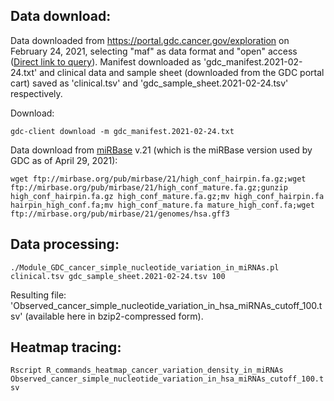 ## Data download: ##

Data downloaded from https://portal.gdc.cancer.gov/exploration on February 24, 2021, selecting "maf" as data format and "open" access ([Direct link to query](https://portal.gdc.cancer.gov/repository?filters=%7B%22op%22%3A%22and%22%2C%22content%22%3A%5B%7B%22op%22%3A%22in%22%2C%22content%22%3A%7B%22field%22%3A%22files.access%22%2C%22value%22%3A%5B%22open%22%5D%7D%7D%2C%7B%22op%22%3A%22in%22%2C%22content%22%3A%7B%22field%22%3A%22files.data_format%22%2C%22value%22%3A%5B%22maf%22%5D%7D%7D%5D%7D)). Manifest downloaded as 'gdc_manifest.2021-02-24.txt' and clinical data and sample sheet (downloaded from the GDC portal cart) saved as 'clinical.tsv' and 'gdc_sample_sheet.2021-02-24.tsv' respectively.

Download:

``gdc-client download -m gdc_manifest.2021-02-24.txt``

Data download from [miRBase](https://www.mirbase.org/) v.21 (which is the miRBase version used by GDC as of April 29, 2021):

``wget ftp://mirbase.org/pub/mirbase/21/high_conf_hairpin.fa.gz;wget ftp://mirbase.org/pub/mirbase/21/high_conf_mature.fa.gz;gunzip high_conf_hairpin.fa.gz high_conf_mature.fa.gz;mv high_conf_hairpin.fa hairpin_high_conf.fa;mv high_conf_mature.fa mature_high_conf.fa;wget ftp://mirbase.org/pub/mirbase/21/genomes/hsa.gff3``

## Data processing: ##

``./Module_GDC_cancer_simple_nucleotide_variation_in_miRNAs.pl clinical.tsv gdc_sample_sheet.2021-02-24.tsv 100``

Resulting file: 'Observed_cancer_simple_nucleotide_variation_in_hsa_miRNAs_cutoff_100.tsv' (available here in bzip2-compressed form).

## Heatmap tracing: ##

``Rscript R_commands_heatmap_cancer_variation_density_in_miRNAs Observed_cancer_simple_nucleotide_variation_in_hsa_miRNAs_cutoff_100.tsv``
